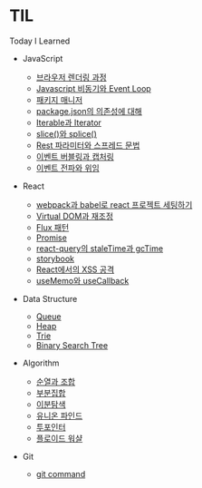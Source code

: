 # TIL

Today I Learned

- JavaScript

  - [브라우저 렌더링 과정](/javascript/browser-rendering.md)
  - [Javascript 비동기와 Event Loop](/javascript/javascript-async-and-event-loop.md)
  - [패키지 매니저](/javascript/package-manager.md)
  - [package.json의 의존성에 대해](/javascript/package-json-dependencies.md)
  - [Iterable과 Iterator](/javascript/Iterable-and-Iterator.md)
  - [slice()와 splice()](/javascript/slice-and-splice.md)
  - [Rest 파라미터와 스프레드 문법](/javascript/rest-and-spread.md)
  - [이벤트 버블링과 캡처링](/javascript/event-bubbling-and-capturing.md)
  - [이벤트 전파와 위임](/javascript/event-propagation-and-delegation.md)

- React

  - [webpack과 babel로 react 프로젝트 세팅하기](/react/setting-react-project-using-webpack-and-babel.md)
  - [Virtual DOM과 재조정](/react/virtual-dom-and-reconciliation.md)
  - [Flux 패턴](/react/flux-pattern.md)
  - [Promise](/javascript/promise.md)
  - [react-query의 staleTime과 gcTime](/react/staleTime-and-gcTime-in-react-query.md)
  - [storybook](/react/storybook.md)
  - [React에서의 XSS 공격](/react/xss-attacks-in-react.md)
  - [useMemo와 useCallback](/react/useMemo-and-useCallback.md)

- Data Structure

  - [Queue](/data%20structure/Queue.md)
  - [Heap](/data%20structure/Heap.md)
  - [Trie](/data%20structure/Trie.md)
  - [Binary Search Tree](/data%20structure/binary-search-tree.md)

- Algorithm

  - [순열과 조합](/algorithm/permutation-and-combination.md)
  - [부분집합](/algorithm/powerset.md)
  - [이분탐색](/algorithm/binary-search.md)
  - [유니온 파인드](/algorithm/union-find.md)
  - [투포인터](/algorithm/two-pointer.md)
  - [플로이드 워샬](/algorithm/floyd-warshall.md)

- Git
  - [git command](/git/git-command.md)
